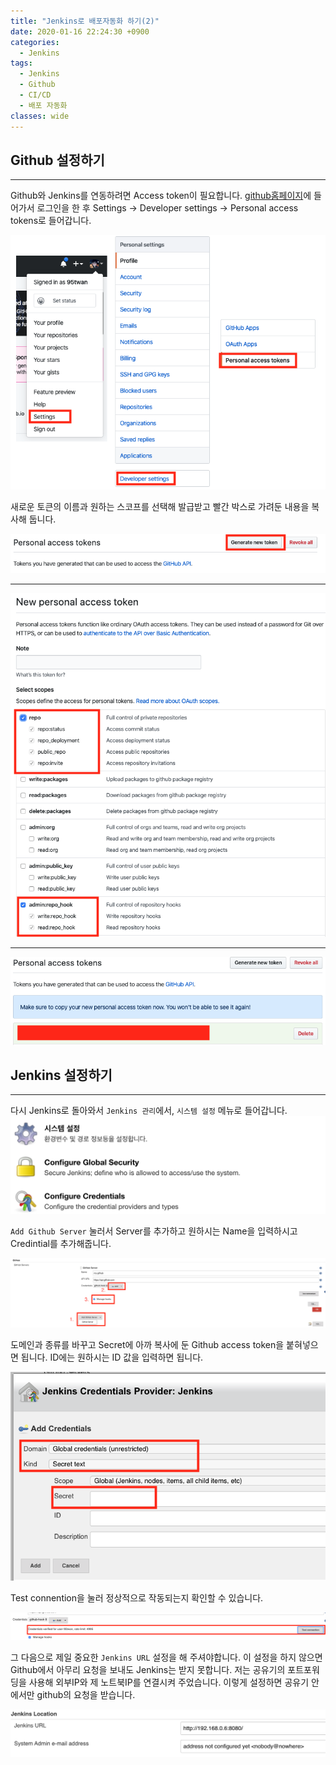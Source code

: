 ```yaml
---
title: "Jenkins로 배포자동화 하기(2)"
date: 2020-01-16 22:24:30 +0900
categories:
  - Jenkins
tags:
  - Jenkins
  - Github
  - CI/CD
  - 배포 자동화
classes: wide
---
```


## Github 설정하기
- - -
Github와 Jenkins를 연동하려면 Access token이 필요합니다.
[github홈페이지](https://github.com/)에 들어가서 로그인을 한 후
Settings -> Developer settings -> Personal access tokens로 들어갑니다.

![](/assets/images/Jenkins_start_2-01.png)   

새로운 토큰의 이름과 원하는 스코프를 선택해 발급받고
빨간 박스로 가려둔 내용을 복사해 둡니다.

![](/assets/images/Jenkins_start_2-02.png)
- - -
![](/assets/images/Jenkins_start_2-03.png)
- - -
![](/assets/images/Jenkins_start_2-04.png)

## Jenkins 설정하기
- - -

다시 Jenkins로 돌아와서 `Jenkins 관리`에서, `시스템 설정` 메뉴로 들어갑니다.
![](/assets/images/Jenkins_start_2-05.png)

`Add Github Server` 눌러서 Server를 추가하고 원하시는 Name을 입력하시고 Credintial를 추가해줍니다.

![](/assets/images/Jenkins_start_2-06.png)

도메인과 종류를 바꾸고 Secret에 아까 복사에 둔 Github access token을 붙혀넣으면 됩니다.
ID에는 원하시는 ID 값을 입력하면 됩니다.

![](/assets/images/Jenkins_start_2-07.png)

Test connention을 눌러 정상적으로 작동되는지 확인할 수 있습니다.

![](/assets/images/Jenkins_start_2-08.png)

그 다음으로 제일 중요한 `Jenkins URL` 설정을 해 주셔야합니다.
이 설정을 하지 않으면 Github에서 아무리 요청을 보내도 Jenkins는 받지 못합니다.
저는 공유기의 포트포워딩을 사용해 외부IP와 제 노트북IP를 연결시켜 주었습니다.
이렇게 설정하면 공유기 안에서만 github의 요청을 받습니다.

![](/assets/images/Jenkins_start_2-09.png)
